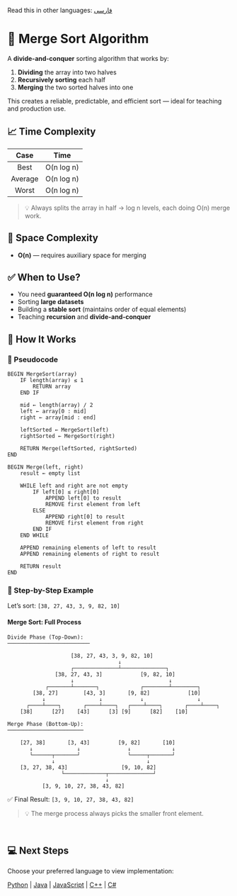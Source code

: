 Read this in other languages: [فارسی](/sorting/merge-sort/README.fa.md)

# 🔵 Merge Sort Algorithm

A **divide-and-conquer** sorting algorithm that works by:
1. **Dividing** the array into two halves
2. **Recursively sorting** each half
3. **Merging** the two sorted halves into one

This creates a reliable, predictable, and efficient sort — ideal for teaching and production use.

## 📈 Time Complexity

| Case      | Time         |
|:---------:|:------------:|
| Best      | O(n log n)   |
| Average   | O(n log n)   |
| Worst     | O(n log n)   |

> 💡 Always splits the array in half → log n levels, each doing O(n) merge work.

## 💾 Space Complexity
- **O(n)** — requires auxiliary space for merging

## ✅ When to Use?
- You need **guaranteed O(n log n)** performance
- Sorting **large datasets**
- Building a **stable sort** (maintains order of equal elements)
- Teaching **recursion** and **divide-and-conquer**

## 🔄 How It Works

### 🧩 Pseudocode
```text
BEGIN MergeSort(array)
    IF length(array) ≤ 1
        RETURN array
    END IF

    mid ← length(array) / 2
    left ← array[0 : mid]
    right ← array[mid : end]

    leftSorted ← MergeSort(left)
    rightSorted ← MergeSort(right)

    RETURN Merge(leftSorted, rightSorted)
END

BEGIN Merge(left, right)
    result ← empty list

    WHILE left and right are not empty
        IF left[0] ≤ right[0]
            APPEND left[0] to result
            REMOVE first element from left
        ELSE
            APPEND right[0] to result
            REMOVE first element from right
        END IF
    END WHILE

    APPEND remaining elements of left to result
    APPEND remaining elements of right to result

    RETURN result
END
```


### 🔄 Step-by-Step Example

Let’s sort: `‭[38, 27, 43, 3, 9, 82, 10]‬`

####  Merge Sort: Full Process
```
Divide Phase (Top-Down):
──────────────────────────

                    [38, 27, 43, 3, 9, 82, 10]
                                   ↓
                    ┌──────────────┴──────────────┐
               [38, 27, 43, 3]            [9, 82, 10]
                    ↓                              ↓
            ┌───────┴───────┐             ┌────────┴────────┐
        [38, 27]        [43, 3]       [9, 82]            [10]
           ↓                 ↓            ↓                 ↓
      ┌────┴────┐       ┌────┴────┐   ┌────┴────┐       ┌────┴────┐
    [38]      [27]    [43]      [3] [9]      [82]    [10]

Merge Phase (Bottom-Up):
────────────────────────

    [27, 38]       [3, 43]         [9, 82]       [10]
       ↓              ↓               ↓             ↓
       └──────┬───────┘               └─────┬───────┘
              ↓                             ↓
    [3, 27, 38, 43]                 [9, 10, 82]
                 └─────────────┬──────────────┘
                               ↓
           [3, 9, 10, 27, 38, 43, 82]
```

✅ Final Result: `‭[3, 9, 10, 27, 38, 43, 82]‬`

> 💡 The merge process always picks the smaller front element.

<br />

## 💻 Next Steps

Choose your preferred language to view implementation:

[Python](/sorting/merge-sort/python//merge_sort.py) | [Java](/sorting/merge-sort/java/MergeSort.java) | [JavaScript](/sorting/merge-sort/javascript/merge_sort.js) | [C++](/sorting/merge-sort/c++/merge_sort.cpp) | [C#](/sorting/merge-sort/csharp/MergeSort.cs)

